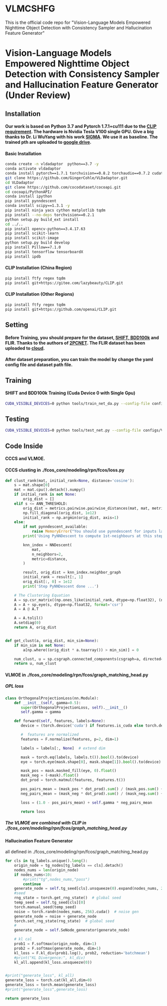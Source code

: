 # VLMCSHFG
This is the official code repo for "Vision-Language Models Empowered Nighttime Object Detection  with Consistency Sampler and Hallucination Feature Generator"
# Vision-Language Models Empowered Nighttime Object Detection  with Consistency Sampler and Hallucination Feature Generator (Under Review)



## Installation

####  Our work is based on Python 3.7 and Pytorch 1.7.1+cu111 due to the  [CLIP requirement](https://github.com/openai/CLIP). The hardware is Nvidia Tesla V100 single GPU. Give a big thanks to Dr. Li WuYang with his work [SIGMA](https://github.com/CityU-AIM-Group/SIGMA). We use it as baseline. The trained pth are  uploaded to [google drive](https://drive.google.com/drive/folders/1pMiPDe1If7rssy6332jL6lu_MAzy8UXo?usp=drive_link).

#### Basic Installation

```bash
conda create -n vldadaptor  python==3.7 -y
conda activate vldadaptor
conda install pytorch==1.7.1 torchvision==0.8.2 torchaudio==0.7.2 cudatoolkit=10.2 -c pytorch
git clone https://github.com/GingerCohle/VLDadaptor.git
cd VLDadaptor
git clone https://github.com/cocodataset/cocoapi.git
cd cocoapi/PythonAPI/
conda install ipython
pip install pynndescent
conda install scipy==1.3.1 -y
pip install ninja yacs cython matplotlib tqdm 
pip install --no-deps torchvision==0.2.1 
python setup.py build_ext install
cd ../..
pip install opencv-python==3.4.17.63
pip install scikit-learn
pip install scikit-image
python setup.py build develop
pip install Pillow==7.1.0
pip install tensorflow tensorboardX
pip install ipdb
```

#### CLIP Installation (China Region)

```bash
pip install ftfy regex tqdm
pip install git+https://gitee.com/lazybeauty/CLIP.git
```

#### CLIP Installation (Other Regions)

```bash
pip install ftfy regex tqdm
pip install git+https://github.com/openai/CLIP.git
```

## Setting

#### Before Training, you should prepare for the dataset, [SHIFT, BDD100k](https://www.dropbox.com/scl/fo/258uzp6i0dz17zsj234r6/h?rlkey=kb6brfk1oqc1ddsa3ulz8v9ei&e=1&dl=0) and FLIR. Thanks to the authors of [2PCNET](https://github.com/mecarill/2pcnet). The FLIR dataset has been uploaded to [cloud]().

#### After dataset preparation, you can train the model by change the yaml config file and dataset path file.

## Training

#### SHIFT and BDD100k Training (Cuda Device 0 with Single Gpu)

```bash
CUDA_VISIBLE_DEVICES=0 python tools/train_net_da.py --config-file configs/VLMCSHFG/vlmcshfg_res50_cityscapace_to_foggy.yaml
```

## Testing

```bash
CUDA_VISIBLE_DEVICES=0 python tools/test_net.py --config-file configs/VLMCSHFG/vlmcshfg_res50_cityscapace_to_foggy.yaml MODEL.WEIGHT $model path$
```

## Code Inside

#### CCCS and VLMOE.



#### CCCS clusting in ./fcos_core/modeling/rpn/fcos/loss.py

```python
def clust_rank(mat, initial_rank=None, distance='cosine'):
    s = mat.shape[0]
    mat = mat.cpu().detach().numpy()
    if initial_rank is not None:
        orig_dist = []
    elif s <= ANN_THRESHOLD:
        orig_dist = metrics.pairwise.pairwise_distances(mat, mat, metric=distance)
        np.fill_diagonal(orig_dist, 1e12)
        initial_rank = np.argmin(orig_dist, axis=1)
    else:
        if not pynndescent_available:
            raise MemoryError("You should use pynndescent for inputs larger than {} samples.".format(ANN_THRESHOLD))
        print('Using PyNNDescent to compute 1st-neighbours at this step ...')

        knn_index = NNDescent(
            mat,
            n_neighbors=2,
            metric=distance,
        )

        result, orig_dist = knn_index.neighbor_graph
        initial_rank = result[:, 1]
        orig_dist[:, 0] = 1e12
        print('Step PyNNDescent done ...')

    # The Clustering Equation
    A = sp.csr_matrix((np.ones_like(initial_rank, dtype=np.float32), (np.arange(0, s), initial_rank)), shape=(s, s))
    A = A + sp.eye(s, dtype=np.float32, format='csr')
    A = A @ A.T

    A = A.tolil()
    A.setdiag(0)
    return A, orig_dist


def get_clust(a, orig_dist, min_sim=None):
    if min_sim is not None:
        a[np.where((orig_dist * a.toarray()) > min_sim)] = 0

    num_clust, u = sp.csgraph.connected_components(csgraph=a, directed=True, connection='weak', return_labels=True)
    return u, num_clust
```

#### VLMOE in ./fcos_core/modeling/rpn/fcos/graph_matching_head.py 

##### OPL loss

```python
class OrthogonalProjectionLoss(nn.Module):
    def __init__(self, gamma=0.5):
       super(OrthogonalProjectionLoss, self).__init__()
       self.gamma = gamma

    def forward(self, features, labels=None):
       device = (torch.device('cuda') if features.is_cuda else torch.device('cpu'))

       #  features are normalized
       features = F.normalize(features, p=2, dim=1)

       labels = labels[:, None]  # extend dim

       mask = torch.eq(labels, labels.t()).bool().to(device)
       eye = torch.eye(mask.shape[0], mask.shape[1]).bool().to(device)

       mask_pos = mask.masked_fill(eye, 0).float()
       mask_neg = (~mask).float()
       dot_prod = torch.matmul(features, features.t())

       pos_pairs_mean = (mask_pos * dot_prod).sum() / (mask_pos.sum() + 1e-6)
       neg_pairs_mean = (mask_neg * dot_prod).sum() / (mask_neg.sum() + 1e-6)  # TODO: removed abs

       loss = (1.0 - pos_pairs_mean) + self.gamma * neg_pairs_mean

       return loss
```

##### The VLMOE are combined with CLIP in ./fcos_core/modeling/rpn/fcos/graph_matching_head.py 



#### Hallucination Feature Generator

 all defined in ./fcos_core/modeling/rpn/fcos/graph_matching_head.py 

```python
for cls in tg_labels.unique().long():
    origin_node = tg_nodes[tg_labels == cls].detach()
    nodes_nums = len(origin_node)
    if nodes_nums<10:
        #print("tg",nodes_nums,"pass")
        continue
    generate_node = self.tg_seed[cls].unsqueeze(0).expand(nodes_nums, 256)
    #seed
    rng_state = torch.get_rng_state()  # global seed
    temp_seed = self.tg_seed[cls][0]  
    torch.manual_seed(temp_seed)
    noise = torch.randn(nodes_nums, 256).cuda()  # noise gen
    generate_node = noise + generate_node
    torch.set_rng_state(rng_state)  # global seed
    #
    generate_node = self.SeNode_generator(generate_node)

    # kl cal
    prob1 = F.softmax(origin_node, dim=1)
    prob2 = F.softmax(generate_node, dim=1)
    kl_loss = F.kl_div(prob1.log(), prob2, reduction='batchmean')
    #print("KL Divergence:", kl_div)
    kl_all.append(kl_loss.unsqueeze(0))


#print("generate_loss", kl_all)
generate_loss = torch.cat(kl_all,dim=0)
generate_loss = torch.mean(generate_loss)
#print("generate_loss",generate_loss)

return generate_loss
```

